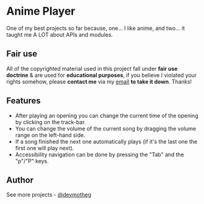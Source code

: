 # Anime Player

One of my best projects so far because, one... I like anime, and two... it taught me A LOT about APIs and modules.

## Fair use

All of the copyrighted material used in this project fall under **fair use doctrine** & are used for **educational purposes**, if you believe I violated your rights somehow, please **contact me** via my [email](mailto:devmoinhu@gmail.com) **to take it down**. Thanks!

## Features

- After playing an opening you can change the current time of the opening by clicking on the track-bar.
- You can change the volume of the current song by dragging the volume range on the left-hand side.
- If a song finished the next one automatically plays (if it's the last one the first one will play next).
- Accessibility navigation can be done by pressing the "Tab" and the "p"/"P" keys.

## Author

See more projects - [@devmotheg](https://github.com/devmotheg?tab=repositories)